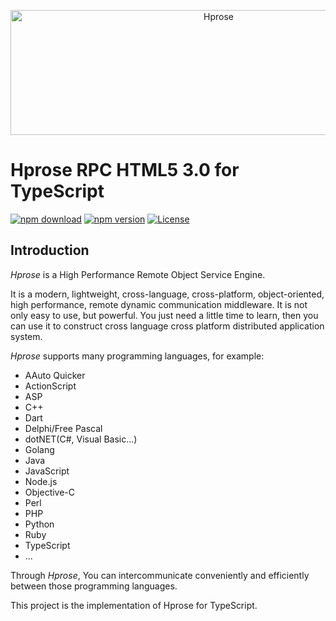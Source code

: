 <p align="center"><img src="https://hprose.com/banner.@2x.png" alt="Hprose" title="Hprose" width="650" height="200" /></p>

# Hprose RPC HTML5 3.0 for TypeScript

[![npm download](https://img.shields.io/npm/dm/@hprose/rpc-html5.svg)](https://www.npmjs.com/package/@hprose/rpc-html5)
[![npm version](https://img.shields.io/npm/v/@hprose/rpc-html5.svg)](https://www.npmjs.com/package/@hprose/rpc-html5)
[![License](https://img.shields.io/npm/l/@hprose/rpc-html5.svg)](http://opensource.org/licenses/MIT)

## Introduction

*Hprose* is a High Performance Remote Object Service Engine.

It is a modern, lightweight, cross-language, cross-platform, object-oriented, high performance, remote dynamic communication middleware. It is not only easy to use, but powerful. You just need a little time to learn, then you can use it to construct cross language cross platform distributed application system.

*Hprose* supports many programming languages, for example:

* AAuto Quicker
* ActionScript
* ASP
* C++
* Dart
* Delphi/Free Pascal
* dotNET(C#, Visual Basic...)
* Golang
* Java
* JavaScript
* Node.js
* Objective-C
* Perl
* PHP
* Python
* Ruby
* TypeScript
* ...

Through *Hprose*, You can intercommunicate conveniently and efficiently between those programming languages.

This project is the implementation of Hprose for TypeScript.
